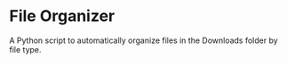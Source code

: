 # File Organizer
A Python script to automatically organize files in the Downloads folder by file type.
